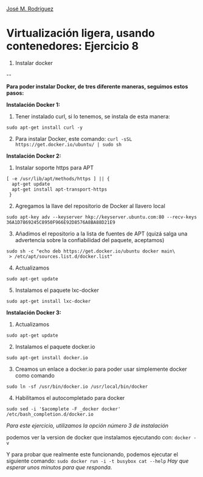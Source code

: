 [José M. Rodríguez](https://github.com/Jmrodriguez90)

Virtualización ligera, usando contenedores: Ejercicio 8
======================================================================

1. Instalar docker

--

**Para poder instalar Docker, de tres diferente maneras, seguimos estos pasos:**

**Instalación Docker 1:**

1. Tener instalado curl, si lo tenemos, se instala de esta manera:

`sudo apt-get install curl -y `

2. Para instalar Docker, este comando:
`curl -sSL https://get.docker.io/ubuntu/ | sudo sh`


**Instalación Docker 2:**

1. Instalar soporte https para APT

```
[ -e /usr/lib/apt/methods/https ] || {
  apt-get update
  apt-get install apt-transport-https
 } 
```

2. Agregamos la llave del repositorio de Docker al llavero local

```
sudo apt-key adv --keyserver hkp://keyserver.ubuntu.com:80 --recv-keys 36A1D7869245C8950F966E92D8576A8BA88D21E9
```

3. Añadimos el repositorio a la lista de fuentes de APT (quizá salga una advertencia sobre la confiabilidad del paquete, aceptamos)

```
sudo sh -c "echo deb https://get.docker.io/ubuntu docker main\
 > /etc/apt/sources.list.d/docker.list"
```

4. Actualizamos

```
sudo apt-get update
```

5. Instalamos el paquete lxc-docker

```
sudo apt-get install lxc-docker
```


**Instalación Docker 3:**

1. Actualizamos

```
sudo apt-get update
```

2. Instalamos el paquete docker.io

```
sudo apt-get install docker.io
```

3. Creamos un enlace a docker.io para poder usar simplemente docker como comando

```
sudo ln -sf /usr/bin/docker.io /usr/local/bin/docker
```

4. Habilitamos el autocompletado para docker

```
sudo sed -i '$acomplete -F _docker docker' /etc/bash_completion.d/docker.io
```

*Para este ejercicio, utilizamos la opción número 3 de instalación*


podemos ver la version de docker que instalamos ejecutando con: `docker -v`

Y para probar que realmente este funcionando, podemos ejecutar el siguiente comando: `sudo docker run -i -t busybox cat --help` *Hay que esperar unos minutos para que responda.*


